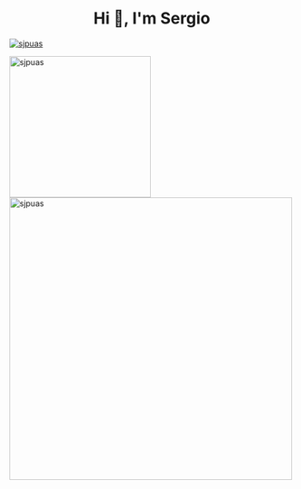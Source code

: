 <h1 align="center">Hi 👋, I'm Sergio</h1>

<p align="left"> <a href="https://twitter.com/sjpuas" target="blank"><img src="https://img.shields.io/twitter/follow/sjpuas?logo=twitter&style=for-the-badge" alt="sjpuas" /></a> </p>


<p><img align="left" width="250px" src="https://github-readme-stats.vercel.app/api/top-langs?username=sjpuas&show_icons=true&locale=en&layout=compact" alt="sjpuas" /></p>

<p>&nbsp;<img align="center" width="500px" src="https://github-readme-stats.vercel.app/api?username=sjpuas&show_icons=true&locale=en" alt="sjpuas" /></p>

